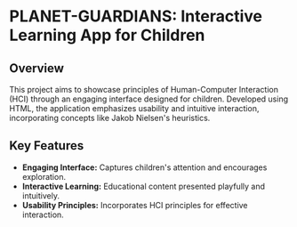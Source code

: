 # PLANET-GUARDIANS: Interactive Learning App for Children

## Overview

This project aims to showcase principles of Human-Computer Interaction (HCI) through an engaging interface designed for children. Developed using HTML, the application emphasizes usability and intuitive interaction, incorporating concepts like Jakob Nielsen's heuristics.

## Key Features

- **Engaging Interface:** Captures children's attention and encourages exploration.
- **Interactive Learning:** Educational content presented playfully and intuitively.
- **Usability Principles:** Incorporates HCI principles for effective interaction.

